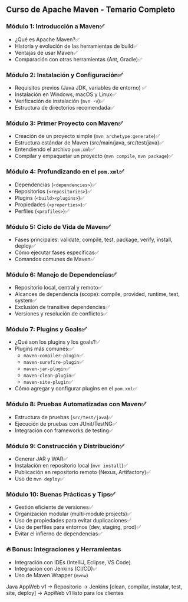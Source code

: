 
## Curso de Apache Maven - Temario Completo

###  Módulo 1: Introducción a Maven✅
- ¿Qué es Apache Maven?✅
- Historia y evolución de las herramientas de build✅
- Ventajas de usar Maven✅
- Comparación con otras herramientas (Ant, Gradle)✅

###  Módulo 2: Instalación y Configuración✅
- Requisitos previos (Java JDK, variables de entorno) ✅
- Instalación en Windows, macOS y Linux✅
- Verificación de instalación (`mvn -v`)✅
- Estructura de directorios recomendada✅

###  Módulo 3: Primer Proyecto con Maven✅
- Creación de un proyecto simple (`mvn archetype:generate`)✅
- Estructura estándar de Maven (src/main/java, src/test/java)✅
- Entendiendo el archivo `pom.xml`✅
- Compilar y empaquetar un proyecto (`mvn compile`, `mvn package`)✅

###  Módulo 4: Profundizando en el `pom.xml`✅
- Dependencias (`<dependencies>`)✅
- Repositorios (`<repositories>`)✅
- Plugins (`<build><plugins>`)✅
- Propiedades (`<properties>`)✅
- Perfiles (`<profiles>`)✅

###  Módulo 5: Ciclo de Vida de Maven✅
- Fases principales: validate, compile, test, package, verify, install, deploy✅
- Cómo ejecutar fases específicas✅
- Comandos comunes de Maven✅

###  Módulo 6: Manejo de Dependencias✅
- Repositorio local, central y remoto✅
- Alcances de dependencia (scope): compile, provided, runtime, test, system✅
- Exclusión de transitive dependencies✅
- Versiones y resolución de conflictos✅

###  Módulo 7: Plugins y Goals✅
- ¿Qué son los plugins y los goals?✅
- Plugins más comunes:✅
  - `maven-compiler-plugin`✅
  - `maven-surefire-plugin`✅
  - `maven-jar-plugin`✅
  - `maven-clean-plugin`✅
  - `maven-site-plugin`✅
- Cómo agregar y configurar plugins en el `pom.xml`✅

###  Módulo 8: Pruebas Automatizadas con Maven✅
- Estructura de pruebas (`src/test/java`)✅
- Ejecución de pruebas con JUnit/TestNG✅
- Integración con frameworks de testing✅

###  Módulo 9: Construcción y Distribución✅
- Generar JAR y WAR✅
- Instalación en repositorio local (`mvn install`)✅
- Publicación en repositorio remoto (Nexus, Artifactory)✅
- Uso de `mvn deploy`✅

### Módulo 10: Buenas Prácticas y Tips✅
- Gestión eficiente de versiones✅
- Organización modular (multi-module projects)✅
- Uso de propiedades para evitar duplicaciones✅
- Uso de perfiles para entornos (dev, staging, prod)✅
- Evitar el infierno de dependencias✅

### 🔥 Bonus: Integraciones y Herramientas
- Integración con IDEs (IntelliJ, Eclipse, VS Code)
- Integración con Jenkins (CI/CD)✅
- Uso de Maven Wrapper (`mvnw`)

Java AppWeb v1 -> Repositorio -> Jenkins [clean, compilar, instalar, test, site, deploy] -> AppWeb v1 listo para los clientes
